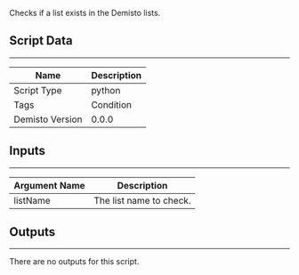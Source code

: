 Checks if a list exists in the Demisto lists.

## Script Data
---

| **Name** | **Description** |
| --- | --- |
| Script Type | python |
| Tags | Condition |
| Demisto Version | 0.0.0 |

## Inputs
---

| **Argument Name** | **Description** |
| --- | --- |
| listName | The list name to check.  |

## Outputs
---
There are no outputs for this script.
